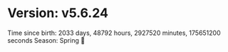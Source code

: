 # Version: v5.6.24
Time since birth: 2033 days, 48792 hours, 2927520 minutes, 175651200 seconds
Season: Spring 🌸
